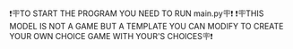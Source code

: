 ❗🪧TO START THE PROGRAM YOU NEED TO RUN main.py🪧❗
❗🪧THIS MODEL IS NOT A GAME BUT A TEMPLATE YOU CAN MODIFY TO CREATE YOUR OWN CHOICE GAME WITH YOUR'S CHOICES🪧❗